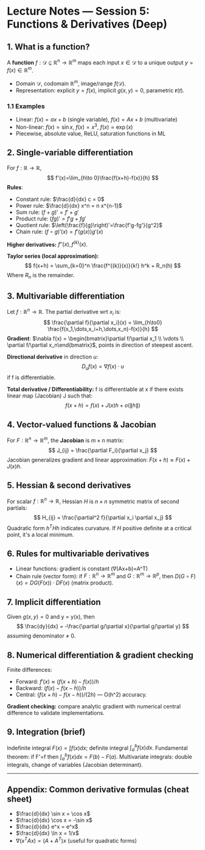 
# Lecture Notes — Session 5: Functions & Derivatives (Deep)

## 1. What is a function?
A **function** $f: \mathcal{D} \subseteq \mathbb{R}^n \to \mathbb{R}^m$ maps each input $x\in\mathcal{D}$ to a unique output $y=f(x)\in\mathbb{R}^m$.
- Domain $\mathcal{D}$, codomain $\mathbb{R}^m$, image/range $f(\mathcal{D})$.
- Representation: explicit $y=f(x)$, implicit $g(x,y)=0$, parametric $\mathbf{r}(t)$.

### 1.1 Examples
- Linear: $f(x)=ax+b$ (single variable), $f(x)=A x + b$ (multivariate)
- Non-linear: $f(x)=\sin x$, $f(x)=x^3$, $f(x)=\exp(x)$
- Piecewise, absolute value, ReLU, saturation functions in ML

## 2. Single-variable differentiation
For $f:\mathbb{R}\to\mathbb{R}$,
$$
f'(x)=\lim_{h\to 0}\frac{f(x+h)-f(x)}{h}
$$
**Rules**:
- Constant rule: $\frac{d}{dx} c = 0$
- Power rule: $\frac{d}{dx} x^n = n x^{n-1}$
- Sum rule: $(f+g)'=f'+g'$
- Product rule: $(fg)'=f'g+fg'$
- Quotient rule: $\left(\frac{f}{g}\right)'=\frac{f'g-fg'}{g^2}$
- Chain rule: $(f\circ g)'(x) = f'(g(x)) g'(x)$

**Higher derivatives:** $f''(x), f^{(k)}(x)$.

**Taylor series (local approximation):**
$$
f(x+h) = \sum_{k=0}^n \frac{f^{(k)}(x)}{k!} h^k + R_n(h)
$$
Where $R_n$ is the remainder.

## 3. Multivariable differentiation
Let $f:\mathbb{R}^n\to\mathbb{R}$. The partial derivative wrt $x_i$ is:
$$
\frac{\partial f}{\partial x_i}(x) = \lim_{h\to0} \frac{f(x_1,\dots,x_i+h,\dots,x_n)-f(x)}{h}
$$
**Gradient**: $\nabla f(x) = \begin{bmatrix}\partial f/\partial x_1 \\ \vdots \\ \partial f/\partial x_n\end{bmatrix}$, points in direction of steepest ascent.

**Directional derivative** in direction $u$:
$$
D_u f(x) = \nabla f(x)\cdot u
$$
if f is differentiable.

**Total derivative / Differentiability:** f is differentiable at x if there exists linear map (Jacobian) J such that:
$$
f(x+h) = f(x) + J(x) h + o(\|h\|)
$$

## 4. Vector-valued functions & Jacobian
For $F:\mathbb{R}^n\to\mathbb{R}^m$, the **Jacobian** is $m\times n$ matrix:
$$
J_{ij} = \frac{\partial F_i}{\partial x_j}
$$
Jacobian generalizes gradient and linear approximation: $F(x+h)\approx F(x)+J(x)h$.

## 5. Hessian & second derivatives
For scalar $f:\mathbb{R}^n\to\mathbb{R}$, Hessian $H$ is $n\times n$ symmetric matrix of second partials:
$$
H_{ij} = \frac{\partial^2 f}{\partial x_i \partial x_j}
$$
Quadratic form $h^T H h$ indicates curvature. If $H$ positive definite at a critical point, it's a local minimum.

## 6. Rules for multivariable derivatives
- Linear functions: gradient is constant (∇(Ax+b)=A^T)
- Chain rule (vector form): if $F: \mathbb{R}^n\to\mathbb{R}^m$ and $G:\mathbb{R}^m\to\mathbb{R}^p$, then $D(G\circ F)(x)=D G(F(x)) \cdot D F(x)$ (matrix product).

## 7. Implicit differentiation
Given $g(x,y)=0$ and y = y(x), then
$$
\frac{dy}{dx} = -\frac{\partial g/\partial x}{\partial g/\partial y}
$$
assuming denominator ≠ 0.

## 8. Numerical differentiation & gradient checking
Finite differences:
- Forward: $f'(x)\approx (f(x+h)-f(x))/h$
- Backward: $(f(x)-f(x-h))/h$
- Central: $(f(x+h)-f(x-h))/(2h)$ — O(h^2) accuracy.

**Gradient checking:** compare analytic gradient with numerical central difference to validate implementations.

## 9. Integration (brief)
Indefinite integral $F(x)=\int f(x) dx$; definite integral $\int_a^b f(x) dx$.
Fundamental theorem: if F'=f then $\int_a^b f(x)dx = F(b)-F(a)$.
Multivariate integrals: double integrals, change of variables (Jacobian determinant).

---

## Appendix: Common derivative formulas (cheat sheet)
- $\frac{d}{dx} \sin x = \cos x$
- $\frac{d}{dx} \cos x = -\sin x$
- $\frac{d}{dx} e^x = e^x$
- $\frac{d}{dx} \ln x = 1/x$
- $\nabla (x^T A x) = (A + A^T) x$  (useful for quadratic forms)